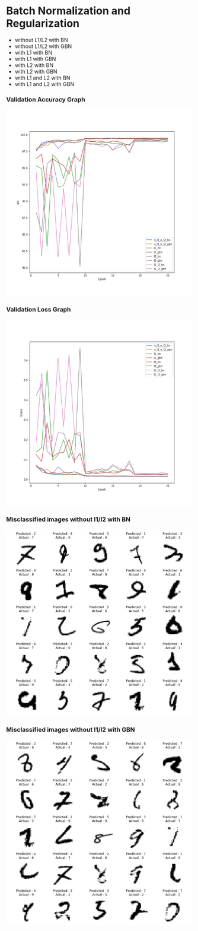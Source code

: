 # Batch Normalization and Regularization

- without L1/L2 with BN
- without L1/L2 with GBN
- with L1 with BN
- with L1 with GBN
- with L2 with BN
- with L2 with GBN
- with L1 and L2 with BN
- with L1 and L2 with GBN

### Validation Accuracy Graph

![](https://github.com/myselfHimanshu/ai-vision-program/raw/master/Session-06/images/validation_acc.png)

### Validation Loss Graph

![](https://github.com/myselfHimanshu/ai-vision-program/raw/master/Session-06/images/validation_losses.png)

### Misclassified images without l1/l2 with BN

![](https://github.com/myselfHimanshu/ai-vision-program/raw/master/Session-06/images/n_l1_n_l2_bn_image.png)

### Misclassified images without l1/l2 with GBN

![](https://github.com/myselfHimanshu/ai-vision-program/raw/master/Session-06/images/n_l1_n_l2_gbn_image.png)
